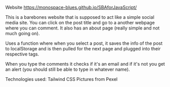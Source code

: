 Website
https://monospace-blues.github.io/SBAforJavaScript/

This is a barebones website that is supposed to act like a simple social media site. You can click on the post title and go to a another webpage where you can comment. It also has an about page (really simple and not much going on).

Uses a function where when you select a post, it saves the info of the post to localStorage and is then pulled for the next page and plugged into their respective tags.

When you type the comments it checks if it's an email and if it's not you get an alert (you should still be able to type in whatever name).

Technologies used:
Tailwind CSS
Pictures from Pexel